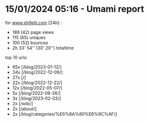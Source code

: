 # 15/01/2024 05:16 - Umami report
for www.shifeiti.com [24h] :

 - 188 (42) page views
 - 115 (65) uniques
 - 100 (52) bounces
 - 2h 33' 54'' (30' 20'') totaltime


top 10 urls:
 - 65x [/blog/2023-01-12/]
 - 34x [/blog/2022-12-09/]
 - 27x [/]
 - 22x [/blog/2022-12-22/]
 - 12x [/blog/2022-05-07/]
 - 5x [/blog/2022-08-26/]
 - 3x [/blog/2023-02-03/]
 - 2x [/wiki/]
 - 2x [/about/]
 - 2x [/blog/categories/%E6%8A%80%E6%9C%AF/]


